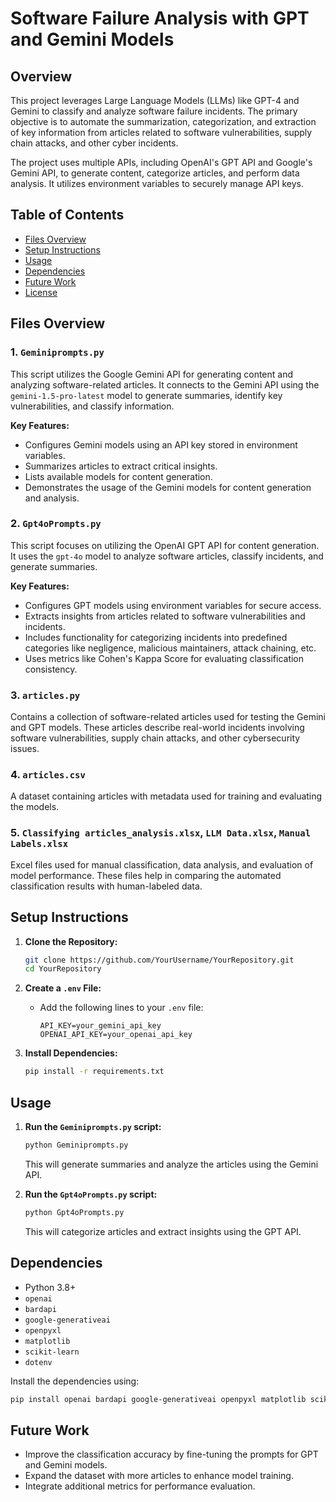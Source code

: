 # Software Failure Analysis with GPT and Gemini Models

## Overview
This project leverages Large Language Models (LLMs) like GPT-4 and Gemini to classify and analyze software failure incidents. The primary objective is to automate the summarization, categorization, and extraction of key information from articles related to software vulnerabilities, supply chain attacks, and other cyber incidents.

The project uses multiple APIs, including OpenAI's GPT API and Google's Gemini API, to generate content, categorize articles, and perform data analysis. It utilizes environment variables to securely manage API keys.

## Table of Contents
- [Files Overview](#files-overview)
- [Setup Instructions](#setup-instructions)
- [Usage](#usage)
- [Dependencies](#dependencies)
- [Future Work](#future-work)
- [License](#license)

## Files Overview

### 1. `Geminiprompts.py`
This script utilizes the Google Gemini API for generating content and analyzing software-related articles. It connects to the Gemini API using the `gemini-1.5-pro-latest` model to generate summaries, identify key vulnerabilities, and classify information.

**Key Features:**
- Configures Gemini models using an API key stored in environment variables.
- Summarizes articles to extract critical insights.
- Lists available models for content generation.
- Demonstrates the usage of the Gemini models for content generation and analysis.

### 2. `Gpt4oPrompts.py`
This script focuses on utilizing the OpenAI GPT API for content generation. It uses the `gpt-4o` model to analyze software articles, classify incidents, and generate summaries.

**Key Features:**
- Configures GPT models using environment variables for secure access.
- Extracts insights from articles related to software vulnerabilities and incidents.
- Includes functionality for categorizing incidents into predefined categories like negligence, malicious maintainers, attack chaining, etc.
- Uses metrics like Cohen's Kappa Score for evaluating classification consistency.

### 3. `articles.py`
Contains a collection of software-related articles used for testing the Gemini and GPT models. These articles describe real-world incidents involving software vulnerabilities, supply chain attacks, and other cybersecurity issues.

### 4. `articles.csv`
A dataset containing articles with metadata used for training and evaluating the models.

### 5. `Classifying articles_analysis.xlsx`, `LLM Data.xlsx`, `Manual Labels.xlsx`
Excel files used for manual classification, data analysis, and evaluation of model performance. These files help in comparing the automated classification results with human-labeled data.

## Setup Instructions

1. **Clone the Repository:**
   ```bash
   git clone https://github.com/YourUsername/YourRepository.git
   cd YourRepository
   ```

2. **Create a `.env` File:**
   - Add the following lines to your `.env` file:
     ```
     API_KEY=your_gemini_api_key
     OPENAI_API_KEY=your_openai_api_key
     ```

3. **Install Dependencies:**
   ```bash
   pip install -r requirements.txt
   ```

## Usage

1. **Run the `Geminiprompts.py` script:**
   ```bash
   python Geminiprompts.py
   ```
   This will generate summaries and analyze the articles using the Gemini API.

2. **Run the `Gpt4oPrompts.py` script:**
   ```bash
   python Gpt4oPrompts.py
   ```
   This will categorize articles and extract insights using the GPT API.

## Dependencies

- Python 3.8+
- `openai`
- `bardapi`
- `google-generativeai`
- `openpyxl`
- `matplotlib`
- `scikit-learn`
- `dotenv`

Install the dependencies using:
```bash
pip install openai bardapi google-generativeai openpyxl matplotlib scikit-learn python-dotenv
```

## Future Work
- Improve the classification accuracy by fine-tuning the prompts for GPT and Gemini models.
- Expand the dataset with more articles to enhance model training.
- Integrate additional metrics for performance evaluation.
